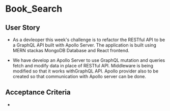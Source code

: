 # Book_Search

## User Story
* As a devleoper this week's challenge is to refactor the RESTful API to be a GraphQL API built with Apollo Server. The application is built using MERN stackas MongoDB Database and React frontend. 

* We have develop an Apollo Server to use GraphQL mutation and queries fetch and modify data in place of RESTful API. Middleware is being modified so that it works withGraphQL API. Apollo provider also to be created so that communication with Apollo server can be done.

## Acceptance Criteria
*